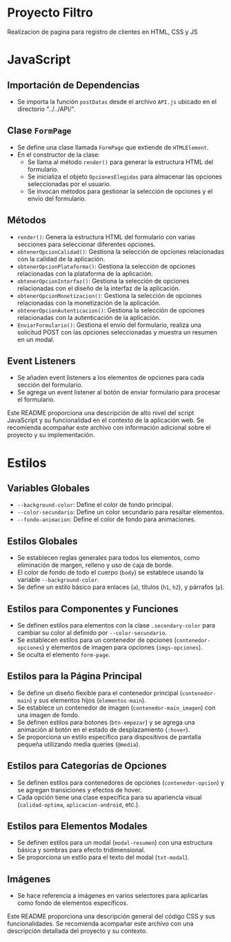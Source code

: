# Proyecto Filtro

Realizacion de pagina para registro de clientes en HTML, CSS y JS

# JavaScript

## Importación de Dependencias
- Se importa la función `postDatas` desde el archivo `API.js` ubicado en el directorio "../../API/".

## Clase `FormPage`
- Se define una clase llamada `FormPage` que extiende de `HTMLElement`.
- En el constructor de la clase:
  - Se llama al método `render()` para generar la estructura HTML del formulario.
  - Se inicializa el objeto `OpcionesElegidas` para almacenar las opciones seleccionadas por el usuario.
  - Se invocan métodos para gestionar la selección de opciones y el envío del formulario.
  
## Métodos
- `render()`: Genera la estructura HTML del formulario con varias secciones para seleccionar diferentes opciones.
- `obtenerOpcionCalidad()`: Gestiona la selección de opciones relacionadas con la calidad de la aplicación.
- `obtenerOpcionPlataforma()`: Gestiona la selección de opciones relacionadas con la plataforma de la aplicación.
- `obtenerOpcionInterfaz()`: Gestiona la selección de opciones relacionadas con el diseño de la interfaz de la aplicación.
- `obtenerOpcionMonetizacion()`: Gestiona la selección de opciones relacionadas con la monetización de la aplicación.
- `obtenerOpcionAutenticacion()`: Gestiona la selección de opciones relacionadas con la autenticación de la aplicación.
- `EnviarFormulario()`: Gestiona el envío del formulario, realiza una solicitud POST con las opciones seleccionadas y muestra un resumen en un modal.

## Event Listeners
- Se añaden event listeners a los elementos de opciones para cada sección del formulario.
- Se agrega un event listener al botón de enviar formulario para procesar el formulario.

Este README proporciona una descripción de alto nivel del script JavaScript y su funcionalidad en el contexto de la aplicación web. Se recomienda acompañar este archivo con información adicional sobre el proyecto y su implementación.

# Estilos

## Variables Globales

- `--background-color`: Define el color de fondo principal.
- `--color-secundario`: Define un color secundario para resaltar elementos.
- `--fondo-animacion`: Define el color de fondo para animaciones.

## Estilos Globales

- Se establecen reglas generales para todos los elementos, como eliminación de margen, relleno y uso de caja de borde.
- El color de fondo de todo el cuerpo (`body`) se establece usando la variable `--background-color`.
- Se define un estilo básico para enlaces (`a`), títulos (`h1`, `h2`), y párrafos (`p`).

## Estilos para Componentes y Funciones

- Se definen estilos para elementos con la clase `.secondary-color` para cambiar su color al definido por `--color-secundario`.
- Se establecen estilos para un contenedor de opciones (`contenedor-opciones`) y elementos de imagen para opciones (`imgs-opciones`).
- Se oculta el elemento `form-page`.

## Estilos para la Página Principal

- Se define un diseño flexible para el contenedor principal (`contenedor-main`) y sus elementos hijos (`elementos-main`).
- Se establece un contenedor de imagen (`contenedor-main_imagen`) con una imagen de fondo.
- Se definen estilos para botones (`btn-empezar`) y se agrega una animación al botón en el estado de desplazamiento (`:hover`).
- Se proporciona un estilo específico para dispositivos de pantalla pequeña utilizando media queries (`@media`).

## Estilos para Categorías de Opciones

- Se definen estilos para contenedores de opciones (`contenedor-opcion`) y se agregan transiciones y efectos de hover.
- Cada opción tiene una clase específica para su apariencia visual (`calidad-optima`, `aplicacion-android`, etc.).

## Estilos para Elementos Modales

- Se definen estilos para un modal (`modal-resumen`) con una estructura básica y sombras para efecto tridimensional.
- Se proporciona un estilo para el texto del modal (`txt-modal`).

## Imágenes

- Se hace referencia a imágenes en varios selectores para aplicarlas como fondo de elementos específicos.

Este README proporciona una descripción general del código CSS y sus funcionalidades. Se recomienda acompañar este archivo con una descripción detallada del proyecto y su contexto.
